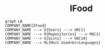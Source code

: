 <h1 align="center">IFood</h1>

```mermaid
graph LR
COMPANY_NAME{IFood}
COMPANY_NAME ---> U{Users} ---> UN[1]
COMPANY_NAME ---> R{Repositories} ---> RN[1]
COMPANY_NAME ---> G{Gists} ---> GN[10]
COMPANY_NAME ---> ML{Most Used<br>Languages}
```

